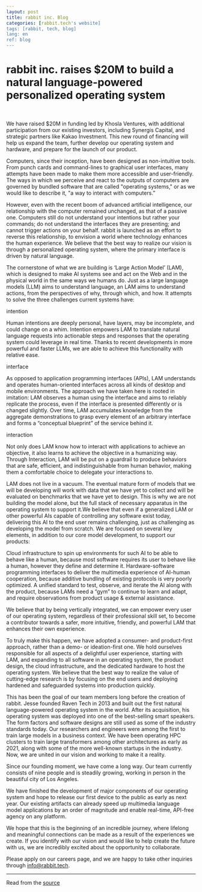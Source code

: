 ```yaml
---
layout: post
title: rabbit inc. Blog
categories: [rabbit.tech's website]
tags: [rabbit, tech, blog]
lang: en
ref: blog
---
```


<h1>rabbit inc. raises $20M to build a natural language-powered personalized operating system</h1>

<br>

We have raised $20M in funding led by Khosla Ventures, with additional participation from our existing investors, including Synergis Capital, and strategic partners like Kakao Investment. This new round of financing will help us expand the team, further develop our operating system and hardware, and prepare for the launch of our product.


Computers, since their inception, have been designed as non-intuitive tools. From punch cards and command-lines to graphical user interfaces, many attempts have been made to make them more accessible and user-friendly. The ways in which we perceive and react to the outputs of computers are governed by bundled software that are called "operating systems," or as we would like to describe it, "a way to interact with computers.”


However, even with the recent boom of advanced artificial intelligence, our relationship with the computer remained unchanged, as that of a passive one. Computers still do not understand your intentions but rather your commands; do not understand the interfaces they are presenting; and cannot trigger actions on your behalf. rabbit is launched as an effort to reverse this relationship, to envision a world where technology enhances the human experience. We believe that the best way to realize our vision is through a personalized operating system, where the primary interface is driven by natural language.


The cornerstone of what we are building is ‘Large Action Model’ (LAM), which is designed to make AI systems see and act on the Web and in the physical world in the same ways we humans do.  Just as a large language models (LLM) aims to understand language, an LAM aims to understand actions, from the perspectives of why, through which, and how. It attempts to solve the three challenges current systems have:


intention

Human intentions are deeply personal, have layers, may be incomplete, and could change on a whim. Intention empowers LAM to translate natural language requests into actionable steps and responses that the operating system could leverage in real time. Thanks to recent developments in more powerful and faster LLMs, we are able to achieve this functionality with relative ease.

interface

As opposed to application programming interfaces (APIs), LAM understands and operates human-oriented interfaces across all kinds of desktop and mobile environments. The approach we have taken here is rooted in imitation: LAM observes a human using the interface and aims to reliably replicate the process, even if the interface is presented differently or is changed slightly. Over time, LAM accumulates knowledge from the aggregate demonstrations to grasp every element of an arbitrary interface and forms a “conceptual blueprint” of the service behind it.

interaction

Not only does LAM know how to interact with applications to achieve an objective, it also learns to achieve the objective in a humanizing way. Through Interaction, LAM will be put on a guardrail to produce behaviors that are safe, efficient, and indistinguishable from human behavior, making them a comfortable choice to delegate your interactions to.


LAM does not live in a vacuum. The eventual mature form of models that we will be developing will work with data that we have yet to collect and will be evaluated on benchmarks that we have yet to design. This is why we are not building the model alone, but the full stack of necessary apparatus in the operating system to support it.We believe that even if a generalized LAM or other powerful AIs capable of controlling any software exist today, delivering this AI to the end user remains challenging, just as challenging as developing the model from scratch. We are focused on several key elements, in addition to our core model development, to support our products:


Cloud infrastructure to spin up environments for such AI to be able to behave like a human, because most software requires its user to behave like a human, however they define and determine it.
Hardware-software programming interfaces to deliver the multimedia experience of AI-human cooperation, because additive bundling of existing protocols is very poorly optimized.
A unified standard to test, observe, and iterate the AI along with the product, because LAMs need a “gym” to continue to learn and adapt, and require observations from product usage & external assistance.

We believe that by being vertically integrated, we can empower every user of our operating system, regardless of their professional skill set, to become a contributor towards a safer, more intuitive, friendly, and powerful LAM that enhances their own experience.


To truly make this happen, we have adopted a consumer- and product-first approach, rather than a demo- or ideation-first one. We hold ourselves responsible for all aspects of a delightful user experience, starting with LAM, and expanding to all software in an operating system, the product design, the cloud infrastructure, and the dedicated hardware to host the operating system. We believe that the best way to realize the value of cutting-edge research is by focusing on the end users and deploying hardened and safeguarded systems into production quickly.


This has been the goal of our team members long before the creation of rabbit. Jesse founded Raven Tech in 2013 and built out the first natural language-powered operating system in the world. After its acquisition, his operating system was deployed into one of the best-selling smart speakers. The form factors and software designs are still used as some of the industry standards today. Our researchers and engineers were among the first to train large models in a business context. We have been operating HPC clusters to train large transformers among other architectures as early as 2021, along with some of the more well-known startups in the industry. Now, we are united in our vision and working to make it a reality.


Since our founding moment, we have come a long way. Our team currently consists of nine people and is steadily growing, working in person in the beautiful city of Los Angeles.


We have finished the development of major components of our operating system and hope to release our first device to the public as early as next year. Our existing artifacts can already speed up multimedia language model applications by an order of magnitude and enable real-time, API-free agency on any platform.


We hope that this is the beginning of an incredible journey, where lifelong and meaningful connections can be made as a result of the experiences we create. If you identify with our vision and would like to help create the future with us, we are incredibly excited about the opportunity to collaborate.


Please apply on our careers page, and we are happy to take other inquiries through info@rabbit.tech.

<hr>

Read from the <a href="https://www.rabbit.tech/newsroom/rabbit-raises-20m" target="_blank"><span class="underline-anchor">source<span class="underline moving-underline"></span></span></a>
